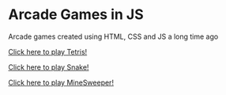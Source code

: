 # Arcade Games in JS
Arcade games created using HTML, CSS and JS a long time ago

[Click here to play Tetris!](https://rawgit.com/ailtonbsj/arcade-js/master/tetris.html)

[Click here to play Snake!](https://rawgit.com/ailtonbsj/arcade-js/master/snake.html)

[Click here to play MineSweeper!](https://rawgit.com/ailtonbsj/arcade-js/master/minesweeper.html)